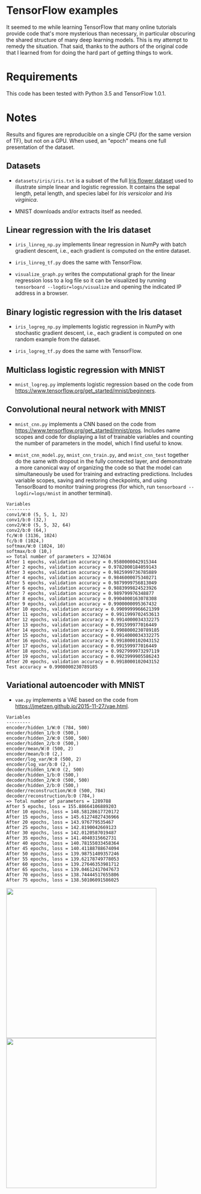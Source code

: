 # TensorFlow examples

It seemed to me while learning TensorFlow that many online tutorials provide code that's more mysterious than necessary, in particular obscuring the shared structure of many deep learning models. This is my attempt to remedy the situation. That said, thanks to the authors of the original code that I learned from for doing the hard part of getting things to work.

# Requirements

This code has been tested with Python 3.5 and TensorFlow 1.0.1.

# Notes

Results and figures are reproducible on a single CPU (for the same version of TF), but not on a GPU. When used, an "epoch" means one full presentation of the dataset.

## Datasets

* `datasets/iris/iris.txt` is a subset of the full [Iris flower dataset](https://archive.ics.uci.edu/ml/datasets/Iris) used to illustrate simple linear and logistic regression. It contains the sepal length, petal length, and species label for _Iris versicolor_ and _Iris virginica_.

* MNIST downloads and/or extracts itself as needed.

## Linear regression with the Iris dataset

* `iris_linreg_np.py` implements linear regression in NumPy with batch gradient descent, i.e., each gradient is computed on the entire dataset.

* `iris_linreg_tf.py` does the same with TensorFlow.

* `visualize_graph.py` writes the computational graph for the linear regression loss to a log file so it can be visualized by running `tensorboard --logdir=logs/visualize` and opening the indicated IP address in a browser.

## Binary logistic regression with the Iris dataset

* `iris_logreg_np.py` implements logistic regression in NumPy with stochastic gradient descent, i.e., each gradient is computed on one random example from the dataset.

* `iris_logreg_tf.py` does the same with TensorFlow.

## Multiclass logistic regression with MNIST

* `mnist_logreg.py` implements logistic regression based on the code from https://www.tensorflow.org/get_started/mnist/beginners.

## Convolutional neural network with MNIST

* `mnist_cnn.py` implements a CNN based on the code from https://www.tensorflow.org/get_started/mnist/pros. Includes name scopes and code for displaying a list of trainable variables and counting the number of parameters in the model, which I find useful to know.

* `mnist_cnn_model.py`, `mnist_cnn_train.py`, and `mnist_cnn_test` together do the same with dropout in the fully connected layer, and demonstrate a more canonical way of organizing the code so that the model can simultaneously be used for training and extracting predictions. Includes variable scopes, saving and restoring checkpoints, and using TensorBoard to monitor training progress (for which, run ``tensorboard --logdir=logs/mnist`` in another terminal).

```
Variables
---------
conv1/W:0 (5, 5, 1, 32)
conv1/b:0 (32,)
conv2/W:0 (5, 5, 32, 64)
conv2/b:0 (64,)
fc/W:0 (3136, 1024)
fc/b:0 (1024,)
softmax/W:0 (1024, 10)
softmax/b:0 (10,)
=> Total number of parameters = 3274634
After 1 epochs, validation accuracy = 0.9580000042915344
After 2 epochs, validation accuracy = 0.9782000184059143
After 3 epochs, validation accuracy = 0.9825999736785889
After 4 epochs, validation accuracy = 0.9846000075340271
After 5 epochs, validation accuracy = 0.9879999756813049
After 6 epochs, validation accuracy = 0.9883999824523926
After 7 epochs, validation accuracy = 0.989799976348877
After 8 epochs, validation accuracy = 0.9904000163078308
After 9 epochs, validation accuracy = 0.9900000095367432
After 10 epochs, validation accuracy = 0.9909999966621399
After 11 epochs, validation accuracy = 0.9911999702453613
After 12 epochs, validation accuracy = 0.9914000034332275
After 13 epochs, validation accuracy = 0.991599977016449
After 14 epochs, validation accuracy = 0.9908000230789185
After 15 epochs, validation accuracy = 0.9914000034332275
After 16 epochs, validation accuracy = 0.9918000102043152
After 17 epochs, validation accuracy = 0.991599977016449
After 18 epochs, validation accuracy = 0.9927999973297119
After 19 epochs, validation accuracy = 0.9923999905586243
After 20 epochs, validation accuracy = 0.9918000102043152
Test accuracy = 0.9908000230789185
```

## Variational autoencoder with MNIST

* `vae.py` implements a VAE based on the code from https://jmetzen.github.io/2015-11-27/vae.html.

```
Variables
---------
encoder/hidden_1/W:0 (784, 500)
encoder/hidden_1/b:0 (500,)
encoder/hidden_2/W:0 (500, 500)
encoder/hidden_2/b:0 (500,)
encoder/mean/W:0 (500, 2)
encoder/mean/b:0 (2,)
encoder/log_var/W:0 (500, 2)
encoder/log_var/b:0 (2,)
decoder/hidden_1/W:0 (2, 500)
decoder/hidden_1/b:0 (500,)
decoder/hidden_2/W:0 (500, 500)
decoder/hidden_2/b:0 (500,)
decoder/reconstruction/W:0 (500, 784)
decoder/reconstruction/b:0 (784,)
=> Total number of parameters = 1289788
After 5 epochs, loss = 155.88664106889203
After 10 epochs, loss = 148.58128617720172
After 15 epochs, loss = 145.61274827436966
After 20 epochs, loss = 143.976779535467
After 25 epochs, loss = 142.8190042669123
After 30 epochs, loss = 142.0120587019487
After 35 epochs, loss = 141.4040315662731
After 40 epochs, loss = 140.78155033458364
After 45 epochs, loss = 140.41188788674094
After 50 epochs, loss = 139.98751409357246
After 55 epochs, loss = 139.62178749778053
After 60 epochs, loss = 139.27646353981712
After 65 epochs, loss = 139.04612417047673
After 70 epochs, loss = 138.74444517655806
After 75 epochs, loss = 138.50106091586025
```

<img src="https://github.com/frsong/tf-examples/blob/master/figs/vae_embedding.png" width=400><img src="https://github.com/frsong/tf-examples/blob/master/figs/vae_samples.png" width=400>
